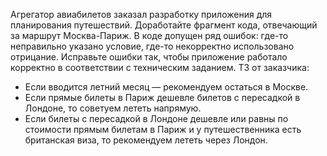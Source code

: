 Агрегатор авиабилетов заказал разработку приложения для планирования путешествий. Доработайте фрагмент кода, отвечающий за маршрут Москва-Париж. В коде допущен ряд ошибок: где-то неправильно указано условие, где-то некорректно использовано отрицание. Исправьте ошибки так, чтобы приложение работало корректно в соответствии с техническим заданием.
ТЗ от заказчика:
- Если вводится летний месяц — рекомендуем остаться в Москве.
- Если прямые билеты в Париж дешевле билетов с пересадкой в Лондоне, то советуем лететь напрямую.
- Если билеты с пересадкой в Лондоне дешевле или равны по стоимости прямым билетам в Париж и у путешественника есть британская виза, то рекомендуем лететь через Лондон.